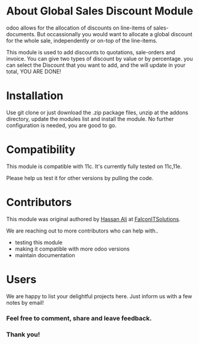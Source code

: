 # About Global Sales Discount Module

odoo allows for the allocation of discounts on line-items of sales-documents. But occassionally you would want to allocate a global discount for the whole sale, independently or on-top of the line-items.

This module is used to add discounts to quotations, sale-orders and invoice.
You can give two types of discount by value or by percentage. 
you can select the Discount  that you want to add, and the will update in your total,  YOU ARE DONE!

# Installation

Use git clone or just download the .zip package files, unzip at the addons directory, update the modules list and install the module. No further configuration is needed, you are good to go.
 
# Compatibility

This module is compatible with 11c. It's currently fully tested on 11c,11e.

Please help us test it for other versions by pulling the code.

# Contributors

This module was original authored by [Hassan Ali](https://github.com/LeaderMalang) at [FalconITSolutions](http://falconit-solutions.com).

We are reaching out to more contributors who can help with..

- testing this module
- making it compatible with more odoo versions
- maintain documentation

# Users


We are happy to list your delightful projects here. Just inform us with a few notes by email!

### Feel free to comment, share and leave feedback.
### Thank you!
